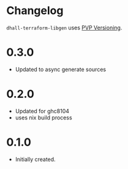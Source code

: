 # Changelog

`dhall-terraform-libgen` uses [PVP Versioning][1].

0.3.0
=====
* Updated to async generate sources

0.2.0
=====
* Updated for ghc8104
* uses nix build process

0.1.0
=====

* Initially created.

[1]: https://pvp.haskell.org
